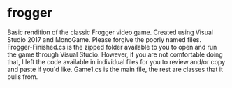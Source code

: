 # frogger
Basic rendition of the classic Frogger video game. Created using Visual Studio 2017 and MonoGame.
Please forgive the poorly named files. Frogger-Finished.cs is the zipped folder available to you to open and run the game through Visual Studio. However, if you are not comfortable doing that, I left the code available in individual files for you to review and/or copy and paste if you'd like. Game1.cs is the main file, the rest are classes that it pulls from.
